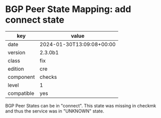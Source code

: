[//]: # (werk v2)
# BGP Peer State Mapping: add connect state

key        | value
---------- | ---
date       | 2024-01-30T13:09:08+00:00
version    | 2.3.0b1
class      | fix
edition    | cre
component  | checks
level      | 1
compatible | yes

BGP Peer States can be in "connect". This state was missing in checkmk and thus
the service was in "UNKNOWN" state.
